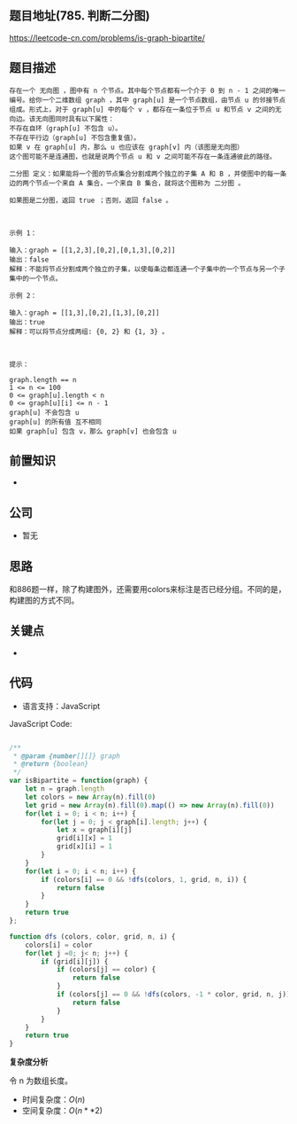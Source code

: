 
## 题目地址(785. 判断二分图)

https://leetcode-cn.com/problems/is-graph-bipartite/

## 题目描述

```
存在一个 无向图 ，图中有 n 个节点。其中每个节点都有一个介于 0 到 n - 1 之间的唯一编号。给你一个二维数组 graph ，其中 graph[u] 是一个节点数组，由节点 u 的邻接节点组成。形式上，对于 graph[u] 中的每个 v ，都存在一条位于节点 u 和节点 v 之间的无向边。该无向图同时具有以下属性：
不存在自环（graph[u] 不包含 u）。
不存在平行边（graph[u] 不包含重复值）。
如果 v 在 graph[u] 内，那么 u 也应该在 graph[v] 内（该图是无向图）
这个图可能不是连通图，也就是说两个节点 u 和 v 之间可能不存在一条连通彼此的路径。

二分图 定义：如果能将一个图的节点集合分割成两个独立的子集 A 和 B ，并使图中的每一条边的两个节点一个来自 A 集合，一个来自 B 集合，就将这个图称为 二分图 。

如果图是二分图，返回 true ；否则，返回 false 。

 

示例 1：

输入：graph = [[1,2,3],[0,2],[0,1,3],[0,2]]
输出：false
解释：不能将节点分割成两个独立的子集，以使每条边都连通一个子集中的一个节点与另一个子集中的一个节点。

示例 2：

输入：graph = [[1,3],[0,2],[1,3],[0,2]]
输出：true
解释：可以将节点分成两组: {0, 2} 和 {1, 3} 。

 

提示：

graph.length == n
1 <= n <= 100
0 <= graph[u].length < n
0 <= graph[u][i] <= n - 1
graph[u] 不会包含 u
graph[u] 的所有值 互不相同
如果 graph[u] 包含 v，那么 graph[v] 也会包含 u
```

## 前置知识

- 

## 公司

- 暂无

## 思路
和886题一样，除了构建图外，还需要用colors来标注是否已经分组。不同的是，构建图的方式不同。

## 关键点

-  

## 代码

- 语言支持：JavaScript

JavaScript Code:

```javascript

/**
 * @param {number[][]} graph
 * @return {boolean}
 */
var isBipartite = function(graph) {
    let n = graph.length
    let colors = new Array(n).fill(0)
    let grid = new Array(n).fill(0).map(() => new Array(n).fill(0))
    for(let i = 0; i < n; i++) {
        for(let j = 0; j < graph[i].length; j++) {
            let x = graph[i][j]
            grid[i][x] = 1
            grid[x][i] = 1
        }
    }
    for(let i = 0; i < n; i++) {
        if (colors[i] == 0 && !dfs(colors, 1, grid, n, i)) {
            return false
        }
    }
    return true
};

function dfs (colors, color, grid, n, i) {
    colors[i] = color
    for(let j =0; j< n; j++) {
        if (grid[i][j]) {
            if (colors[j] == color) {
                return false
            }
            if (colors[j] == 0 && !dfs(colors, -1 * color, grid, n, j)) {
                return false
            }
        }
    }
    return true
}

```


**复杂度分析**

令 n 为数组长度。

- 时间复杂度：$O(n)$
- 空间复杂度：$O(n**2)$


